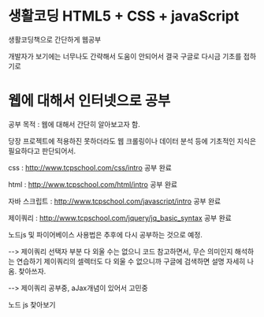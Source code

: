 # 생활코딩 HTML5 + CSS + javaScript


생활코딩책으로 간단하게 웹공부 


개발자가 보기에는 너무나도 간략해서 도움이 안되어서 결국 구글로 다시금 기초를 접하기로 


# 웹에 대해서 인터넷으로 공부   

공부 목적 : 웹에 대해서 간단히 알아보고자 함. 


당장 프로젝트에 적용하진 못하더라도 웹 크롤링이나 데이터 분석 등에 기초적인 지식은 필요하다고 판단되어서.


css : http://www.tcpschool.com/css/intro 공부 완료


html : http://www.tcpschool.com/html/intro 공부 완료


자바 스크립트 : http://www.tcpschool.com/javascript/intro 공부 완료



제이쿼리 : http://www.tcpschool.com/jquery/jq_basic_syntax 공부 완료



노드js 및 파이어베이스 사용법은 추후에 다시 공부하는 것으로 예정.



--> 제이쿼리 선택자 부분 다 외울 수는 없으니 코드 참고하면서, 무슨 의미인지 해석하는 연습하기
제이쿼리의 셀렉터도 다 외울 수 없으니까 구글에 검색하면 설명 자세히 나옴. 찾아쓰자.



--> 제이쿼리 공부중, aJax개념이 있어서 고민중



노드 js 찾아보기

